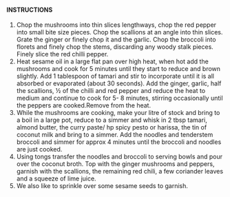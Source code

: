 #### INSTRUCTIONS
 
1. Chop the mushrooms into thin slices lengthways, chop the red pepper into small bite size pieces. Chop the scallions at an angle into thin slices. Grate the ginger or finely chop it and the garlic. Chop the broccoli into florets and finely chop the stems, discarding any woody stalk pieces. Finely slice the red chilli pepper.
2. Heat sesame oil in a large flat pan over high heat, when hot add the mushrooms and cook for 5 minutes until they start to reduce and brown slightly. Add 1 tablespoon of tamari and stir to incorporate until it is all absorbed or evaporated (about 30 seconds). Add the ginger, garlic, half the scallions, ½ of the chilli and red pepper and reduce the heat to medium and continue to cook for 5- 8 minutes, stirring occasionally until the peppers are cooked.Remove from the heat.
3. While the mushrooms are cooking, make your litre of stock and bring to a boil in a large pot, reduce to a simmer and whisk in 2 tbsp tamari, almond butter, the curry paste/ hp spicy pesto or harissa, the tin of coconut milk and bring to a simmer. Add the noodles and tenderstem broccoli and simmer for approx 4 minutes until the broccoli and noodles are just cooked.
4. Using tongs transfer the noodles and broccoli to serving bowls and pour over the coconut broth. Top with the ginger mushrooms and peppers, garnish with the scallions, the remaining red chili, a few coriander leaves and a squeeze of lime juice.
5. We also like to sprinkle over some sesame seeds to garnish.
